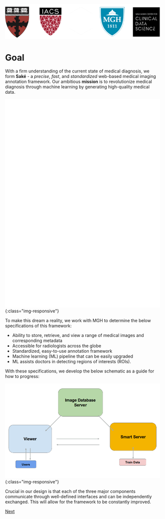 ![logos](images/logo5.png)

# Goal

With a firm understanding of the current state of medical diagnosis, we form **Saké** - a *precise*, *fast*, and *standardized* web-based medical imaging annotation framework.  Our ambitious **mission** is to revolutionize medical diagnosis through machine learning by generating high-quality medical data.

![SakeLogo](images/goal/sakelogowhite.png){:class="img-responsive"}

To make this dream a reality, we work with MGH to determine the below specifications of this framework:

- Ability to store, retrieve, and view a range of medical images and corresponding metadata
- Accessible for radiologists across the globe
- Standardized, easy-to-use annotation framework
- Machine learning (ML) pipeline that can be easily upgraded 
- ML assists doctors in detecting regions of interests (ROIs).

With these specifications, we develop the below schematic as a guide for how to progress:

![architecture diagram](images/implementation/architecture.png){:class="img-responsive"}

Crucial in our design is that each of the three major components communicate through well-defined interfaces and can be independently exchanged.  This will allow for the framework to be constantly improved.

[Next](http://sakeviewer.com/implementation.html)